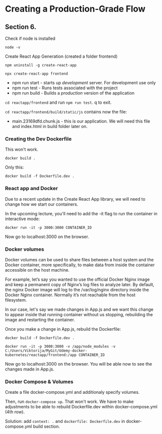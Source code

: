 # Creating a Production-Grade Flow 
## Section 6.

Check if node is installed
```
node -v
```

Create React App Generation (created a folder frontend)
```
npm uninstall -g create-react-app

npx create-react-app frontend
```

* npm run start - starts up *development* server. For development use only
* npm run test - Runs tests associated with the project
* npm run build - Builds a *production* version of the application


`cd reactapp/frontend` and run `npm run test`. q to exit.

`cd reactapp/frontend/build/static/js` contains now the file:

* main.23169dfd.chunk.js -  this is our application. We will need this file and index.html in build folder later on.

### Creating the Dev Dockerfile

This won't work.
```
docker build .
```

Only this:
```
docker build -f Dockerfile.dev .
```

### React app and Docker

Due to a recent update in the Create React App library, we will need to change how we start our containers.

In the upcoming lecture, you'll need to add the -it flag to run the container in interactive mode:

```
docker run -it -p 3000:3000 CONTAINER_ID
```

Now go to localhost:3000 on the browser.

### Docker volumes

Docker volumes can be used to share files between a host system and the Docker container, more specifically, to make data from inside the container accessible on the host machine.

For example, let’s say you wanted to use the official Docker Nginx image and keep a permanent copy of Nginx’s log files to analyze later. By default, the nginx Docker image will log to the /var/log/nginx directory inside the Docker Nginx container. Normally it’s not reachable from the host filesystem.

In our case, let's say we made changes in App.js and we want this change to appear inside that running container without us stopping, rebuilding the image and restarting the container.

Once you make a change in App.js, rebuild the Dockerfile:

```
docker build -f Dockerfile.dev .
```

```
docker run -it -p 3000:3000 -v /app/node_modules -v C:/Users/Viktorija/MyGit/Udemy-docker-kubernetes/reactapp/frontend:/app CONTAINER_ID
```

Now go to localhost:3000 on the browser. You will be able now to see the changes made in App.js. 

### Docker Compose & Volumes

Create a file docker-compose.yml and additionaly specify volumes.

Then, run `docker-compose up`. That won't work. We have to make adjustments to be able to rebuild Dockerfile.dev within docker-compose.yml (4th row).

Solution: add `context: .` and `dockerfile: Dockerfile.dev` in docker-compose.yml build section.